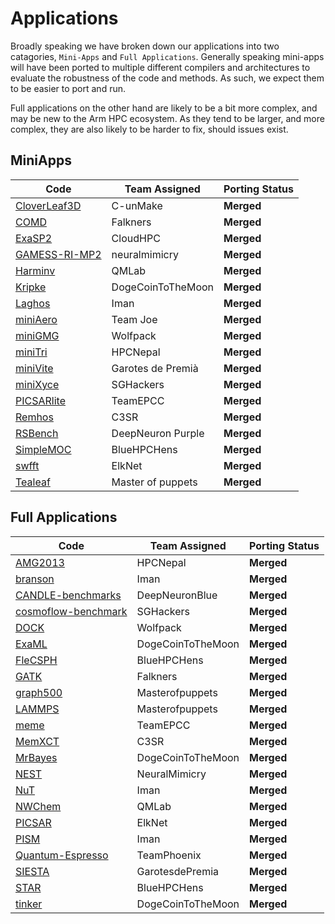 # Applications

Broadly speaking we have broken down our applications into two catagories, `Mini-Apps` and `Full Applications`.
Generally speaking mini-apps will have been ported to multiple different compilers and architectures to evaluate the robustness of the code and methods.
As such, we expect them to be easier to port and run.

Full applications on the other hand are likely to be a bit more complex, and may be new to the Arm HPC ecosystem.
As they tend to be larger, and more complex, they are also likely to be harder to fix, should issues exist.

## MiniApps

| Code                                              | Team Assigned               | Porting Status |
| ------------------------------------------------- | --------------------------- | -------------- |
| [CloverLeaf3D](MiniApps/CloverLeaf3D/README.md)   | C-unMake                    | **Merged**     |
| [COMD](MiniApps/comd/README.md)                   | Falkners                    | **Merged**     |
| [ExaSP2](MiniApps/ExaSP2/README.md)               | CloudHPC                    | **Merged**     |
| [GAMESS-RI-MP2](MiniApps/GAMESS-RI-MP2/README.md) | neuralmimicry               | **Merged**     |
| [Harminv](MiniApps/harminv/README.md)             | QMLab                       | **Merged**     |
| [Kripke](MiniApps/kripke/README.md)               | DogeCoinToTheMoon           | **Merged**     |
| [Laghos](MiniApps/laghos/README.md)               | Iman                        | **Merged**     |
| [miniAero](MiniApps/miniAero/README.md)           | Team Joe                    | **Merged**     |
| [miniGMG](MiniApps/minigmg/README.md)             | Wolfpack                    | **Merged**     |
| [miniTri](MiniApps/miniTri/README.md)             | HPCNepal                    | **Merged**     |
| [miniVite](MiniApps/miniVite/README.md)           | Garotes de Premià           | **Merged**     |
| [miniXyce](MiniApps/miniXyce/README.md)           | SGHackers                   | **Merged**     |
| [PICSARlite](MiniApps/PICSARlite/README.md)       | TeamEPCC                    | **Merged**     |
| [Remhos](MiniApps/Remhos/README.md)               | C3SR                        | **Merged**     |
| [RSBench](MiniApps/RSBench/README.md)             | DeepNeuron Purple           | **Merged**     |
| [SimpleMOC](MiniApps/SimpleMOC/README.md)         | BlueHPCHens                 | **Merged**     |
| [swfft](MiniApps/swfft/README.md)                 | ElkNet                      | **Merged**     |
| [Tealeaf](MiniApps/Tealeaf/README.md)             | Master of puppets           | **Merged**     |



## Full Applications

| Code                                                              | Team Assigned     | Porting Status |
|-------------------------------------------------------------------|-------------------|----------------|
| [AMG2013](Applications/amg2013/README.md)                         | HPCNepal          | **Merged**     | 
| [branson](Applications/branson/README.md)                         | Iman              | **Merged**     |
| [CANDLE-benchmarks](Applications/candle-benchmarks/README.md)     | DeepNeuronBlue    | **Merged**     |
| [cosmoflow-benchmark](Applications/cosmoflow-benchmark/README.md) | SGHackers         | **Merged**     |
| [DOCK](Applications/dock/README.md)                               | Wolfpack          | **Merged**     |
| [ExaML](Applications/examl/README.md)                             | DogeCoinToTheMoon | **Merged**     |
| [FleCSPH](Applications/flecsph/README.md)                         | BlueHPCHens       | **Merged**     |
| [GATK](Applications/gatk/README.md)                               | Falkners          | **Merged**     |
| [graph500](Applications/graph500/README.md)                       | Masterofpuppets   | **Merged**     |
| [LAMMPS](Applications/lammps/README.md)                           | Masterofpuppets   | **Merged**     |
| [meme](Applications/meme/README.md)                               | TeamEPCC          | **Merged**     |
| [MemXCT](Applications/memxct/README.md)                           | C3SR              | **Merged**     |
| [MrBayes](Applications/mrbayes/README.md)                         | DogeCoinToTheMoon | **Merged**     |
| [NEST](Applications/nest/README.md)                               | NeuralMimicry     | **Merged**     |
| [NuT](Applications/nut/README.md)                                 | Iman              | **Merged**     |
| [NWChem](Applications/nwchem/README.md)                           | QMLab             | **Merged**     |
| [PICSAR](Applications/picsar/README.md)                           | ElkNet            | **Merged**     |
| [PISM](Applications/pism/README.md)                               | Iman              | **Merged**     |
| [Quantum-Espresso](Applications/quantum-espresso/README.md)       | TeamPhoenix       | **Merged**     |
| [SIESTA](Applications/siesta/README.md)                           | GarotesdePremia   | **Merged**     |
| [STAR](Applications/star/README.md)                               | BlueHPCHens       | **Merged**     |
| [tinker](Applications/tinker/README.md)                           | DogeCoinToTheMoon | **Merged**     |


